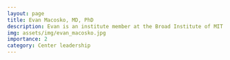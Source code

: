 ```yaml
---
layout: page
title: Evan Macosko, MD, PhD
description: Evan is an institute member at the Broad Institute of MIT and Harvard, where he directs a lab in the Stanley Center for Psychiatric Research. He is also an associate professor and attending psychiatrist at Massachusetts General Hospital. He serves as the Co-PI for the BICAN Brain Cell Variation grant. His lab develops new genomics technologies and deploys them to understand pathogenic mechanisms of brain diseases.
img: assets/img/evan_macosko.jpg
importance: 2
category: Center leadership
---
```


